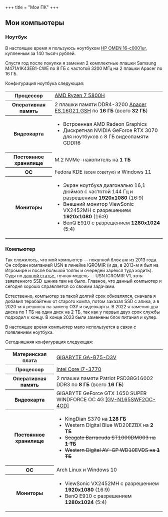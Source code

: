 +++
title = "Мои ПК"
+++
## Мои компьютеры
### Ноутбук
В настоящее время я пользуюсь ноутбуком <a 
href="https://support.hp.com/us-en/document/c08081496" target="_blank">HP OMEN
16-c0001ur</a>, купленным за 140 тысяч рублей. 

Спустя год после покупки я заменил 2 комплектные плашки Samsung M471A1K43EB1-CWE
по 8 ГБ с частотой 3200 МГц на 2 плашки Apacer по 16 ГБ. 

Конфигурация ноутбука следующая:

<table class="table table-hover">
    <tbody>
        <tr>
            <th scope="row">Процессор</th>
            <td>
                <a href="https://www.amd.com/ru/products/apu/amd-ryzen-7-5800h"
                target="_blank">AMD Ryzen 7 5800H</a>
            </td>
        </tr>
        <tr>
            <th scope="row">Оперативная память</th>
            <td>
                2 плашки памяти DDR4-3200 <a href=
                "https://www.dns-shop.ru/product/73aec6697cd0ed20/operativnaa-pamat-sodimm-apacer-es16g21gsh-16-gb/"
                target="_blank">Apacer ES.16G21.GSH</a> по <strong>16 ГБ
                </strong> (всего <strong>32 ГБ</strong>)
            </td>
        </tr>
        <tr>
            <th scope="row">Видеокарта</th>
            <td>
                <ul>
                    <li>Встроенная AMD Radeon Graphics</li>
                    <li>
                        Дискретная NVIDIA GeForce RTX 3070 для ноутбуков с 8 ГБ
                        видеопамяти GDDR6
                    </li>
                </ul>
            </td>
        </tr>
        <tr>
            <th scope="row">Постоянное хранилище</th>
            <td>M.2 NVMe-накопитель на <strong>1 ТБ</strong></td>
        </tr>
        <tr>
            <th scope="row">ОС</th>
            <td>
                Fedora KDE <small>(всем советую)</small> и Windows 11
            </td>
        </tr>
        <tr>
            <th scope="row">Мониторы</th>
            <td>
                <ul>
                    <li>
                        Экран ноутбука диагональю 16,1 дюймов с частотой 144 Гц
                        и разрешением <strong>1920x1080</strong> (16:9)
                    </li>
                    <li>
                        Внешний монитор ViewSonic VX2452MH c разрешением
                        <strong>1920x1080</strong> (16:9)
                    </li>
                    <li>
                        BenQ E910 c разрешением <strong>1280x1024</strong> (5:4)
                    </li>
                </ul>
            </td>
        </tr>
    </tbody>
</table>

### Компьютер
Так сложилось, что мой компьютер — покупной блок аж из 2013 года. Он
собран компанией USN в линейке IGROMIR (и да, в 2013-м я был на Игромире
и после большой толпы и очередей зарёкся туда ходить). Судя по
<a href="http://www.dailycomm.ru/m/24594/" target="_blank">данной статье</a>,
точная модель — USN IGROMIR V1, хотя заявленного SSD-шника там не
было. Главное, что данный компьютер и сегодня хорошо справляется со
своими задачами.

Естественно, компьютер за такой долгий срок обновлялся, сначала я
добавил терабайтник от старого компа, потом заказал SSD с алика, а в
2020-м я решился на замену ОЗУ и видеокарты. В 2022 я заменил два диска
по 1 ТБ на один диск на 2 ТБ, так как у первых двух срок службы подходил
к концу. В конце 2023 были заменены блок питания и кулер.

В настоящее время компьютер мало используется в связи с появлением
ноутбука.

Сегодняшняя конфигурация следующая:
<table class="table table-hover">
    <tbody>
        <tr>
            <th scope="row">Материнская плата</th>
            <td>
                <a href=
                "https://www.gigabyte.ru/products/page/mb/ga-b75-d3vrev_11"
                   target="_blank">GIGABYTE GA-B75-D3V</a>
            </td>
        </tr>
        <tr>
            <th scope="row">Процессор</th>
            <td>
                <a href=
"https://ark.intel.com/content/www/ru/ru/ark/products/65719/intel-core-i7-3770-processor-8m-cache-up-to-3-90-ghz.html"
                   target="_blank">Intel Core i7-3770</a>
            </td>
        </tr>
        <tr>
            <th scope="row">Оперативная память</th>
            <td>
                2 плашки памяти Patriot PSD38G16002 DDR3 по <strong>8 ГБ
                </strong> (всего <strong>16 ГБ</strong>)
            </td>
        </tr>
        <tr>
            <th scope="row">Видеокарта</th>
            <td>
                GIGABYTE GeForce GTX 1650 SUPER WINDFORCE OC 4G
                <a href=
                "https://www.gigabyte.com/ru/Graphics-Card/GV-N165SWF2OC-4GD"
                target="_blank">[GV-N165SWF2OC-4GD]</a>
            </td>
        </tr>
        <tr>
            <th scope="row">Постоянное хранилище</th>
            <td>
                <ul>
                    <li>KingDian S370 на <strong>128 ГБ</strong></li>
                    <li>
                        Western Digital Blue WD20EZBX на <strong>2 ТБ</strong>
                    </li>
                    <del>
                        <li>
                            Seagate Barracuda ST1000DM003 на <strong>1 ТБ
                            </strong>
                        </li>
                    </del>
                    <del>
                        <li>
                            Western Digital AV-GP WD10EVDS на <strong>1 ТБ
                            </strong>
                        </li>
                    </del>
                </ul>
            </td>
        </tr>
        <tr>
            <th scope="row">ОС</th>
            <td>
                Arch Linux и Windows 10
            </td>
        </tr>
        <tr>
            <th scope="row">Мониторы</th>
            <td>
                <ul>
                    <li>
                        ViewSonic VX2452MH c разрешением <strong>1920x1080
                        </strong> (16:9)
                    </li>
                    <li>
                        BenQ E910 c разрешением <strong>1280x1024</strong> (5:4)
                    </li>
                </ul>
            </td>
        </tr>
    </tbody>
</table>